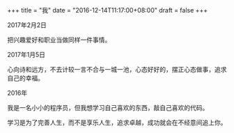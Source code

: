 +++
title = "我"
date = "2016-12-14T11:17:00+08:00"
draft = false
+++


2017年2月2日

把兴趣爱好和职业当做同样一件事情。


2017年1月5日

心向诗和远方，不去计较一言不合与一城一池，心态好好的，摆正心态做事，追求自己的幸福。





2016年

我是一名小小的程序员，但我想学习自己喜欢的东西，敲自己喜欢的代码。  


学习是为了完善人生，而不是享乐人生，追求卓越，成功就会在不经意间追上你。
